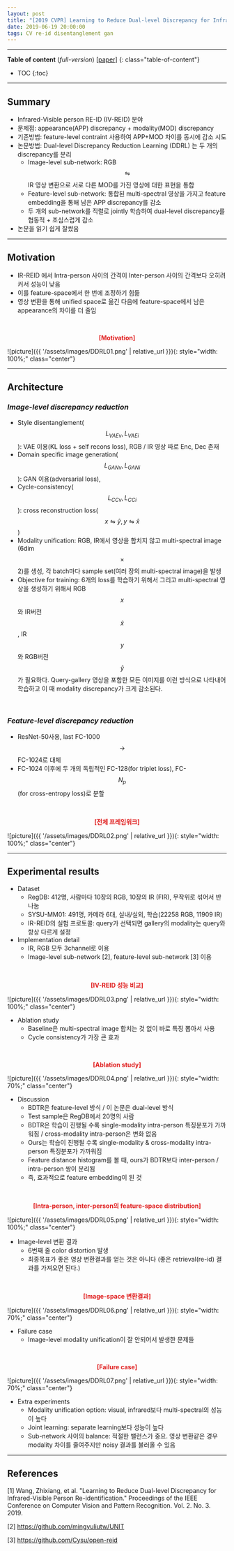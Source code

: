 ```yaml
---
layout: post
title: "[2019 CVPR] Learning to Reduce Dual-level Discrepancy for Infrared-Visible Person Re-identification"
date: 2019-06-19 20:00:00
tags: CV re-id disentanglement gan 
---
```


<!--more-->

---

**Table of content** (*full-version*)
[[paper]](http://homepage.ntu.edu.tw/~r06944046/pdf/Wang_Learning_to_Reduce_Dual-level_Discrepancy_for_Infrared-Visible_Person_Re-Identification_CVPR19.pdf)
{: class="table-of-content"}
* TOC
{:toc}

---

## Summary

- Infrared-Visible person RE-ID (IV-REID) 분야
- 문제점: appearance(APP) discrepancy + modality(MOD) discrepancy
- 기존방법: feature-level contraint 사용하여 APP+MOD 차이를 동시에 감소 시도
- 논문방법: Dual-level Discrepancy Reduction Learning (DDRL) 는 두 개의 discrepancy를 분리
  - Image-level sub-network: RGB $$\leftrightharpoons$$ IR 영상 변환으로 서로 다른 MOD를 가진 영상에 대한 표현을 통합 
  - Feature-level sub-network: 통합된 multi-spectral 영상을 가지고 feature embedding을 통해 남은 APP discrepancy를 감소
  - 두 개의 sub-network를 직렬로 jointly 학습하여 dual-level discrepancy를 협동적 + 조심스럽게 감소
- 논문을 읽기 쉽게 잘썼음

---

## Motivation

- IR-REID 에서 Intra-person 사이의 간격이 Inter-person 사이의 간격보다 오히려 커서 성능이 낮음
- 이를 feature-space에서 한 번에 조정하기 힘듦
- 영상 변환을 통해 unified space로 옮긴 다음에 feature-space에서 남은 appearance의 차이를 더 줄임


<br/>
<p align="center" style="color: #e01f1f; font-weight: bold;">[Motivation]</p>
![picture]({{ '/assets/images/DDRL01.png' | relative_url }}){: style="width: 100%;" class="center"}
<br/>


---

## Architecture

### *Image-level discrepancy reduction*
- Style disentanglement($${L_{VAE}}_v, {L_{VAE}}_i$$): VAE 이용(KL loss + self recons loss), RGB / IR 영상 따로 Enc, Dec 존재
- Domain specific image generation($${L_{GAN}}_v, {L_{GAN}}_i$$): GAN 이용(adversarial loss), 
- Cycle-consistency($${L_{CC}}_v, {L_{CC}}_i$$): cross reconstruction loss($$x \leftrightharpoons \hat{y}, y \leftrightharpoons \hat{x}$$)
- Modality unification: RGB, IR에서 영상을 합치지 않고 multi-spectral image (6dim$$\times$$2)를 생성, 각 batch마다 sample set(여러 장의 multi-spectral image)을 발생
- Objective for training: 6개의 loss를 학습하기 위해서 그리고 multi-spectral 영상을 생성하기 위해서 RGB $$x$$와 IR버전 $$\hat{x}$$, IR $$y$$와 RGB버전 $$\hat{y}$$가 필요하다. Query-gallery 영상을 포함한 모든 이미지를 이런 방식으로 나타내어 학습하고 이 때 modality discrepancy가 크게 감소된다. 
<br/>

### *Feature-level discrepancy reduction*
- ResNet-50사용, last FC-1000 $$\rightarrow$$ FC-1024로 대체
- FC-1024 이후에 두 개의 독립적인 FC-128(for triplet loss), FC-$$N_p$$(for cross-entropy loss)로 분할

<br/>
<p align="center" style="color: #e01f1f; font-weight: bold;">[전체 프레임워크]</p>
![picture]({{ '/assets/images/DDRL02.png' | relative_url }}){: style="width: 100%;" class="center"}
<br/>


---
  
## Experimental results

- Dataset
  - RegDB: 412명, 사람마다 10장의 RGB, 10장의 IR (FIR), 무작위로 섞어서 반 나눔
  - SYSU-MM01: 491명, 카메라 6대, 실내/실외, 학습(22258 RGB, 11909 IR)
  - IR-REID의 실험 프로토콜: query가 선택되면 gallery의 modality는 query와 항상 다르게 설정
- Implementation detail
  - IR, RGB 모두 3channel로 이용
  - Image-level sub-network [2], feature-level sub-network [3] 이용
  
<br/>
<p align="center" style="color: #e01f1f; font-weight: bold;">[IV-REID 성능 비교]</p>
![picture]({{ '/assets/images/DDRL03.png' | relative_url }}){: style="width: 100%;" class="center"}
<br/>


- Ablation study
  - Baseline은 multi-spectral image 합치는 것 없이 바로 특징 뽑아서 사용
  - Cycle consistency가 가장 큰 효과
  
<br/>
<p align="center" style="color: #e01f1f; font-weight: bold;">[Ablation study]</p>
![picture]({{ '/assets/images/DDRL04.png' | relative_url }}){: style="width: 70%;" class="center"}
<br/>

- Discussion
  - BDTR은 feature-level 방식 / 이 논문은 dual-level 방식
  - Test sample은 RegDB에서 20명의 사람
  - BDTR은 학습이 진행될 수록 single-modality intra-person 특징분포가 가까워짐 / cross-modality intra-person은 변화 없음
  - Ours는 학습이 진행될 수록 single-modality & cross-modality intra-person 특징분포가 가까워짐
  - Feature distance histogram를 볼 때, ours가 BDTR보다 inter-person / intra-person 쌍이 분리됨
  - 즉, 효과적으로 feature embedding이 된 것
  
<br/>
<p align="center" style="color: #e01f1f; font-weight: bold;">[Intra-person, inter-person의 feature-space distribution]</p>
![picture]({{ '/assets/images/DDRL05.png' | relative_url }}){: style="width: 100%;" class="center"}
<br/>



- Image-level 변환 결과
  - 6번째 줄 color distortion 발생
  - 최종목표가 좋은 영상 변환결과를 얻는 것은 아니다 (좋은 retrieval(re-id) 결과를 가져오면 된다.)

<br/>
<p align="center" style="color: #e01f1f; font-weight: bold;">[Image-space 변환결과]</p>
![picture]({{ '/assets/images/DDRL06.png' | relative_url }}){: style="width: 70%;" class="center"}
<br/>


- Failure case
  - Image-level modality unification이 잘 안되어서 발생한 문제들

<br/>
<p align="center" style="color: #e01f1f; font-weight: bold;">[Failure case]</p>
![picture]({{ '/assets/images/DDRL07.png' | relative_url }}){: style="width: 70%;" class="center"}
<br/>


- Extra experiments
  - Modality unification option: visual, infrared보다 multi-spectral의 성능이 높다
  - Joint learning: separate learning보다 성능이 높다
  - Sub-network 사이의 balance: 적절한 밸런스가 중요. 영상 변환같은 경우 modality 차이를 줄여주지만 noisy 결과를 불러올 수 있음

---

## References

[1] Wang, Zhixiang, et al. "Learning to Reduce Dual-level Discrepancy for Infrared-Visible Person Re-identification." Proceedings of the IEEE Conference on Computer Vision and Pattern Recognition. Vol. 2. No. 3. 2019.

[2] https://github.com/mingyuliutw/UNIT

[3] https://github.com/Cysu/open-reid


